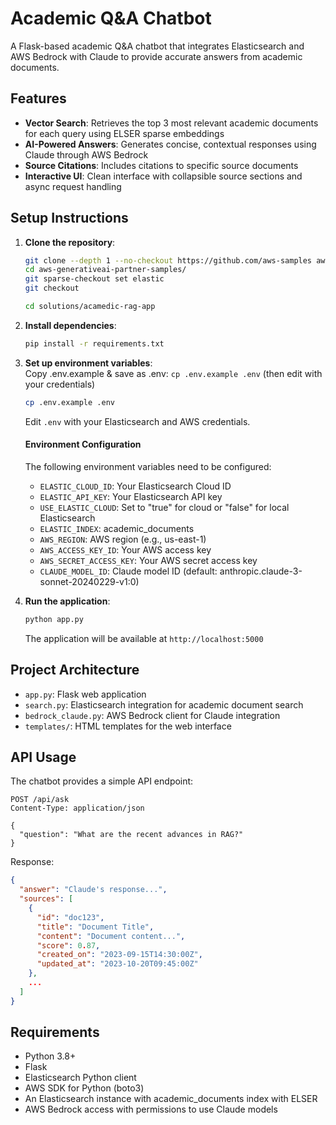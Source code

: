 # Academic Q&A Chatbot

A Flask-based academic Q&A chatbot that integrates Elasticsearch and AWS Bedrock with Claude to provide accurate answers from academic documents.

## Features

- **Vector Search**: Retrieves the top 3 most relevant academic documents for each query using ELSER sparse embeddings
- **AI-Powered Answers**: Generates concise, contextual responses using Claude through AWS Bedrock
- **Source Citations**: Includes citations to specific source documents
- **Interactive UI**: Clean interface with collapsible source sections and async request handling


## Setup Instructions

1. **Clone the repository**:
   ```bash
   git clone --depth 1 --no-checkout https://github.com/aws-samples aws-generativeai-partner-samples.git
   cd aws-generativeai-partner-samples/
   git sparse-checkout set elastic
   git checkout

   cd solutions/acamedic-rag-app
   ```

2. **Install dependencies**:
   ```bash
   pip install -r requirements.txt
   ```

3. **Set up environment variables**:<br>
Copy .env.example & save as .env: `cp .env.example .env` (then edit with your credentials)
   ```bash
   cp .env.example .env
   ```
   Edit `.env` with your Elasticsearch and AWS credentials.
    #### Environment Configuration
    The following environment variables need to be configured:
   - `ELASTIC_CLOUD_ID`: Your Elasticsearch Cloud ID
   - `ELASTIC_API_KEY`: Your Elasticsearch API key
   - `USE_ELASTIC_CLOUD`: Set to "true" for cloud or "false" for local Elasticsearch
   - `ELASTIC_INDEX`: academic_documents
   - `AWS_REGION`: AWS region (e.g., us-east-1)
   - `AWS_ACCESS_KEY_ID`: Your AWS access key
   - `AWS_SECRET_ACCESS_KEY`: Your AWS secret access key
   - `CLAUDE_MODEL_ID`: Claude model ID (default: anthropic.claude-3-sonnet-20240229-v1:0)


4. **Run the application**:
   ```bash
   python app.py
   ```
   The application will be available at `http://localhost:5000`


## Project Architecture
- `app.py`: Flask web application
- `search.py`: Elasticsearch integration for academic document search
- `bedrock_claude.py`: AWS Bedrock client for Claude integration
- `templates/`: HTML templates for the web interface

## API Usage

The chatbot provides a simple API endpoint:

```
POST /api/ask
Content-Type: application/json

{
  "question": "What are the recent advances in RAG?"
}
```

Response:
```json
{
  "answer": "Claude's response...",
  "sources": [
    {
      "id": "doc123",
      "title": "Document Title",
      "content": "Document content...",
      "score": 0.87,
      "created_on": "2023-09-15T14:30:00Z",
      "updated_at": "2023-10-20T09:45:00Z"
    },
    ...
  ]
}
```

## Requirements

- Python 3.8+
- Flask
- Elasticsearch Python client
- AWS SDK for Python (boto3)
- An Elasticsearch instance with academic_documents index with ELSER
- AWS Bedrock access with permissions to use Claude models